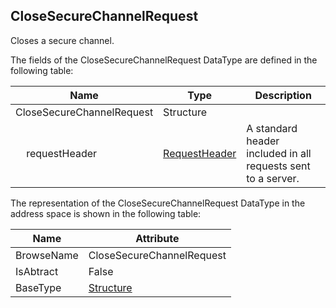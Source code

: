 <!-- datatype -->
## CloseSecureChannelRequest
Closes a secure channel.  
<!-- end of description -->
The fields of the CloseSecureChannelRequest DataType are defined in the following table:  

|Name|Type|Description|
|---|---|---|
|CloseSecureChannelRequest|Structure||
|&nbsp;&nbsp;&nbsp;&nbsp;requestHeader|[RequestHeader](../../../Part4/Services/RequestHeader/readme.md)|A standard header included in all requests sent to a server.|

The representation of the CloseSecureChannelRequest DataType in the address space is shown in the following table:  

|Name|Attribute|
|---|---|
|BrowseName|CloseSecureChannelRequest|
|IsAbtract|False|
|BaseType|[Structure](../../../Part3/DataTypes/Structure/readme.md)|

